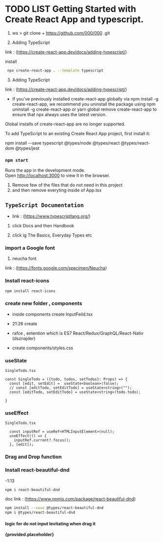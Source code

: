 # TODO LIST  Getting Started with Create React App and typescript.

1. ws > git clone + https://github.com/000/000 .git

2.  Adding TypeScript

link : (https://create-react-app.dev/docs/adding-typescript/)

install 

```bash
 npx create-react-app . --template typescript
```

3. Adding TypeScript

link : (https://create-react-app.dev/docs/adding-typescript/)

- If you've previously installed create-react-app globally via npm install -g create-react-app, we recommend you uninstall the package using npm uninstall -g create-react-app or yarn global remove create-react-app to ensure that npx always uses the latest version.

Global installs of create-react-app are no longer supported.

To add TypeScript to an existing Create React App project, first install it:

npm install --save typescript @types/node @types/react @types/react-dom @types/jest


### `npm start`

Runs the app in the development mode.\
Open [http://localhost:3000](http://localhost:3000) to view it in the browser.

1. Remove few of the files that do not need in this project
2. and then remove everyting inside of App.tsx


## `TypeScript Documentation`
- link : (https://www.typescriptlang.org/)

1. click Docs and then Handbook

2. click ig  The Basics, Everyday Types etc


### import a Google font 

1. neucha font

link : (https://fonts.google.com/specimen/Neucha)

### Install react-icons

```bash
npm install react-icons

```

### create new folder , components 
- inside components create InputFeild.tsx 
- 21:26 create <InputFeild />


- rafce ,  extention which is ES7 React/Redux/GraphQL/React-Nativ (dsznajder)

- create components/styles.css

### useState

```tsx
SingleTodo.tsx

const SingleTodo = ({todo, todos, setTodos}: Props) => {
  const [edit, setEdit] =  useState<boolean>(false);
  // const [editTodo, setEditTodo] = useState<string>("");
  const [editTodo, setEditTodo] = useState<string>(todo.todo);
 
}

```

### useEffect

```tsx
SingleTodo.tsx

  const inputRef = useRef<HTMLInputElement>(null);
  useEffect(() => {
    inputRef.current?.focus();
  }, [edit]);

```

### Drag and Drop function
### Install react-beautiful-dnd
-1:13

```bash
npm i react-beautiful-dnd
```
doc link : (https://www.npmjs.com/package/react-beautiful-dnd)

```bash
npm install --save @types/react-beautiful-dnd
npm i @types/react-beautiful-dnd
```

#### logic for do not input levitating when drag it

**{provided.placeholder}**